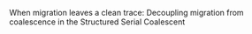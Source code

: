 When migration leaves a clean trace: Decoupling migration from coalescence in the Structured Serial Coalescent
